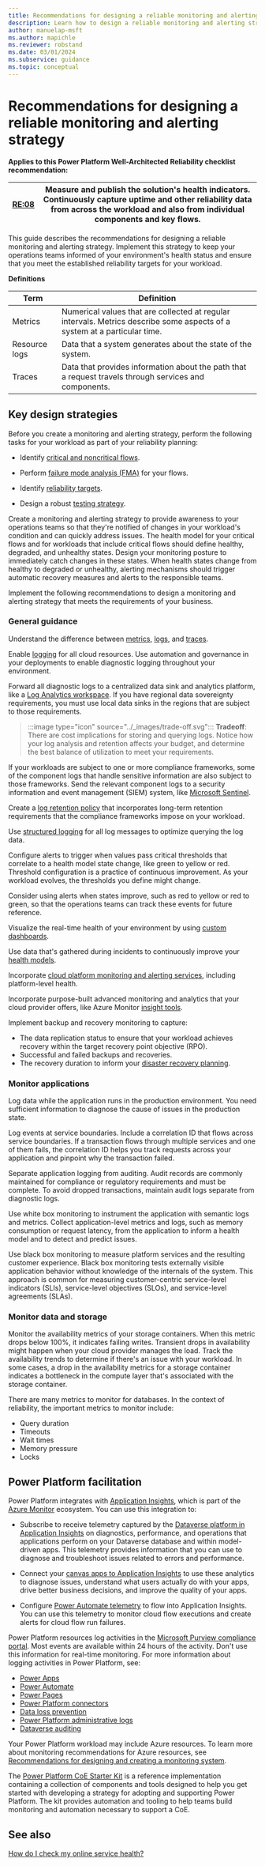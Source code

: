 ```yaml
---
title: Recommendations for designing a reliable monitoring and alerting strategy
description: Learn how to design a reliable monitoring and alerting strategy to ensure that your workload operates reliably and operations teams are aware of changes.
author: manuelap-msft
ms.author: mapichle
ms.reviewer: robstand
ms.date: 03/01/2024
ms.subservice: guidance
ms.topic: conceptual
---
```


# Recommendations for designing a reliable monitoring and alerting strategy

**Applies to this Power Platform Well-Architected Reliability checklist recommendation:**

|[RE:08](checklist.md)| **Measure and publish the solution's health indicators. Continuously capture uptime and other reliability data from across the workload and also from individual components and key flows.**  |
|---|---|

This guide describes the recommendations for designing a reliable monitoring and alerting strategy. Implement this strategy to keep your operations teams informed of your environment's health status and ensure that you meet the established reliability targets for your workload.

**Definitions**

| Term | Definition |
| --- | --- |
| Metrics | Numerical values that are collected at regular intervals. Metrics describe some aspects of a system at a particular time. |
| Resource logs | Data that a system generates about the state of the system. |
| Traces | Data that provides information about the path that a request travels through services and components. |

## Key design strategies

Before you create a monitoring and alerting strategy, perform the following tasks for your workload as part of your reliability planning:

- Identify [critical and noncritical flows](./identify-flows.md).

- Perform [failure mode analysis (FMA)](failure-mode-analysis.md) for your flows.

- Identify [reliability targets](metrics.md).

- Design a robust [testing strategy](testing-strategy.md).

Create a monitoring and alerting strategy to provide awareness to your operations teams so that they're notified of changes in your workload's condition and can quickly address issues. The health model for your critical flows and for workloads that include critical flows should define healthy, degraded, and unhealthy states. Design your monitoring posture to immediately catch changes in these states. When health states change from healthy to degraded or unhealthy, alerting mechanisms should trigger automatic recovery measures and alerts to the responsible teams.

Implement the following recommendations to design a monitoring and alerting strategy that meets the requirements of your business.

### General guidance

Understand the difference between [metrics](/azure/azure-monitor/essentials/data-platform-metrics), [logs](/azure/azure-monitor/logs/data-platform-logs), and [traces](/azure/azure-monitor/app/asp-net-trace-logs).

Enable [logging](/azure/azure-monitor/essentials/resource-logs) for all cloud resources. Use automation and governance in your deployments to enable diagnostic logging throughout your environment.

Forward all diagnostic logs to a centralized data sink and analytics platform, like a [Log Analytics workspace](/azure/azure-monitor/logs/log-analytics-workspace-overview). If you have regional data sovereignty requirements, you must use local data sinks in the regions that are subject to those requirements.

> :::image type="icon" source="../_images/trade-off.svg"::: **Tradeoff**: There are cost implications for storing and querying logs. Notice how your log analysis and retention affects your budget, and determine the best balance of utilization to meet your requirements.

If your workloads are subject to one or more compliance frameworks, some of the component logs that handle sensitive information are also subject to those frameworks. Send the relevant component logs to a security information and event management (SIEM) system, like [Microsoft Sentinel](/azure/sentinel/overview).

Create a [log retention policy](/azure/azure-monitor/logs/data-retention-archive) that incorporates long-term retention requirements that the compliance frameworks impose on your workload.

Use [structured logging](https://stackify.com/what-is-structured-logging-and-why-developers-need-it) for all log messages to optimize querying the log data.

Configure alerts to trigger when values pass critical thresholds that correlate to a health model state change, like green to yellow or red. Threshold configuration is a practice of continuous improvement. As your workload evolves, the thresholds you define might change.

Consider using alerts when states improve, such as red to yellow or red to green, so that the operations teams can track these events for future reference.

Visualize the real-time health of your environment by using [custom dashboards](/azure/azure-monitor/visualize/tutorial-logs-dashboards).

Use data that's gathered during incidents to continuously improve your [health models](/azure/well-architected/reliability/metrics).

Incorporate [cloud platform monitoring and alerting services](/power-platform/admin/check-online-service-health), including platform-level health.

Incorporate purpose-built advanced monitoring and analytics that your cloud provider offers, like Azure Monitor [insight tools](/azure/azure-monitor/overview).

Implement backup and recovery monitoring to capture:

- The data replication status to ensure that your workload achieves recovery within the target recovery point objective (RPO).  
- Successful and failed backups and recoveries.  
- The recovery duration to inform your [disaster recovery planning](/azure/well-architected/reliability/disaster-recovery).

### Monitor applications

Log data while the application runs in the production environment. You need sufficient information to diagnose the cause of issues in the production state.

Log events at service boundaries. Include a correlation ID that flows across service boundaries. If a transaction flows through multiple services and one of them fails, the correlation ID helps you track requests across your application and pinpoint why the transaction failed.

Separate application logging from auditing. Audit records are commonly maintained for compliance or regulatory requirements and must be complete. To avoid dropped transactions, maintain audit logs separate from diagnostic logs.

Use white box monitoring to instrument the application with semantic logs and metrics. Collect application-level metrics and logs, such as memory consumption or request latency, from the application to inform a health model and to detect and predict issues.

Use black box monitoring to measure platform services and the resulting customer experience. Black box monitoring tests externally visible application behavior without knowledge of the internals of the system. This approach is common for measuring customer-centric service-level indicators (SLIs), service-level objectives (SLOs), and service-level agreements (SLAs).

### Monitor data and storage

Monitor the availability metrics of your storage containers. When this metric drops below 100%, it indicates failing writes. Transient drops in availability might happen when your cloud provider manages the load. Track the availability trends to determine if there's an issue with your workload. In some cases, a drop in the availability metrics for a storage container indicates a bottleneck in the compute layer that's associated with the storage container.

There are many metrics to monitor for databases. In the context of reliability, the important metrics to monitor include:

- Query duration
- Timeouts
- Wait times
- Memory pressure
- Locks

## Power Platform facilitation

Power Platform integrates with [Application Insights](/azure/azure-monitor/app/app-insights-overview), which is part of the [Azure Monitor](/azure/azure-monitor/overview) ecosystem. You can use this integration to:

- Subscribe to receive telemetry captured by the [Dataverse platform in Application Insights](/power-platform/admin/overview-integration-application-insights) on diagnostics, performance, and operations that applications perform on your Dataverse database and within model-driven apps. This telemetry provides information that you can use to diagnose and troubleshoot issues related to errors and performance.

- Connect your [canvas apps to Application Insights](/power-apps/maker/canvas-apps/application-insights) to use these analytics to diagnose issues, understand what users actually do with your apps, drive better business decisions, and improve the quality of your apps.

- Configure [Power Automate telemetry](/power-platform/admin/app-insights-cloud-flow) to flow into Application Insights. You can use this telemetry to monitor cloud flow executions and create alerts for cloud flow run failures.

Power Platform resources log activities in the [Microsoft Purview compliance portal](/purview/purview). Most events are available within 24 hours of the activity. Don't use this information for real-time monitoring. For more information about logging activities in Power Platform, see:

- [Power Apps](/power-platform/admin/logging-powerapps)
- [Power Automate](/power-platform/admin/logging-power-automate)
- [Power Pages](/power-platform/admin/logging-power-pages)
- [Power Platform connectors](/power-platform/admin/logging-power-pages)
- [Data loss prevention](/power-platform/admin/dlp-activity-logging)  
- [Power Platform administrative logs](/power-platform/admin/admin-activity-logging)
- [Dataverse auditing](/power-platform/admin/manage-dataverse-auditing)

Your Power Platform workload may include Azure resources. To learn more about monitoring recommendations for Azure resources, see [Recommendations for designing and creating a monitoring system](/azure/well-architected/operational-excellence/observability).

The [Power Platform CoE Starter Kit](/power-platform/guidance/coe/starter-kit) is a reference implementation containing a collection of components and tools designed to help you get started with developing a strategy for adopting and supporting Power Platform. The kit provides automation and tooling to help teams build monitoring and automation necessary to support a CoE.

## See also

[How do I check my online service health?](/power-platform/admin/check-online-service-health)